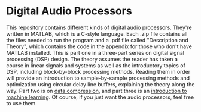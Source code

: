 # Digital Audio Processors
  This repository contains different kinds of digital audio processors. They're written in MATLAB, which is a C-style language. Each .zip file contains all the files needed to run the program and a .pdf file called "Description and Theory", which contains the code in the appendix for those who don't have MATLAB installed. This is part one in a three-part series on digital signal processing (DSP) design. The theory assumes the reader has taken a course in linear signals and systems as well as the introductory topics of DSP, including block-by-block processing methods. Reading them in order will provide an introduction to sample-by-sample processing methods and optimization using circular delay line buffers, explaining the theory along the way. Part two is on [data compression](https://github.com/QuantumAudio/Data-Compression), and part three is an [introduction to machine learning](https://github.com/QuantumAudio/Introduction-to-Machine-Learning). Of course, if you just want the audio processors, feel free to use them. 
